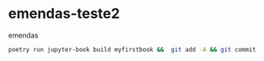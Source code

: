 # emendas-teste2
emendas

```bash
poetry run jupyter-book build myfirstbook &&  git add -A && git commit -m "publish" && git push && poetry run ghp-import -n -p -f myfirstbook/_build/html
```

